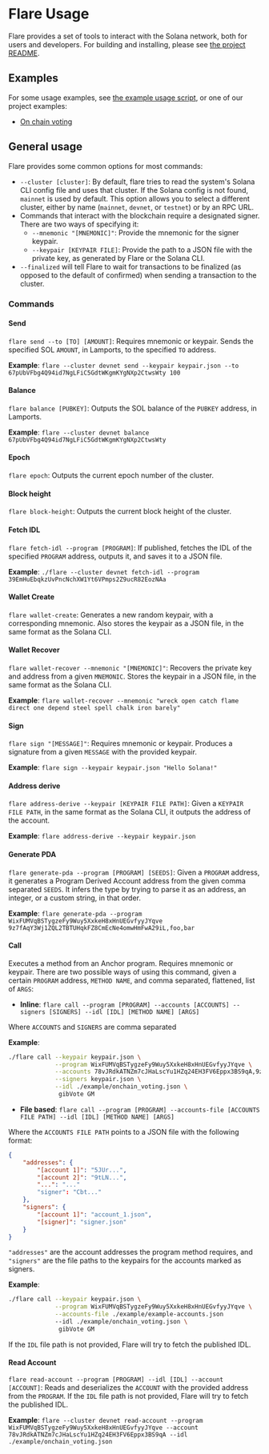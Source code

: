 # Flare Usage

Flare provides a set of tools to interact with the Solana network, both for users and developers. For building and installing, please see [the project README](../README.md).

## Examples

For some usage examples, see [the example usage script](../example-usage.sh), or one of our project examples:
- [On chain voting](on-chain-voting.md)

## General usage

Flare provides some common options for most commands:
- `--cluster [cluster]`: By default, flare tries to read the system's Solana CLI config file and uses that cluster. If the Solana config is not found, `mainnet` is used by default. This option allows you to select a different cluster, either by name (`mainnet`, `devnet`, or `testnet`) or by an RPC URL.
- Commands that interact with the blockchain require a designated signer. There are two ways of specifying it:
    - `--mnemonic "[MNEMONIC]"`: Provide the mnemonic for the signer keypair.
    - `--keypair [KEYPAIR FILE]`: Provide the path to a JSON file with the private key, as generated by Flare or the Solana CLI.
- `--finalized` will tell Flare to wait for transactions to be finalized (as opposed to the default of confirmed) when sending a transaction to the cluster.

### Commands

#### Send
`flare send --to [TO] [AMOUNT]`: Requires mnemonic or keypair. Sends the specified SOL `AMOUNT`, in Lamports, to the specified `TO` address.

**Example**: `flare --cluster devnet send --keypair keypair.json --to 67pUbVFbg4Q94id7NgLFiC5GdtWKgmKYgNXp2CtwsWty 100`

#### Balance
`flare balance [PUBKEY]`: Outputs the SOL balance of the `PUBKEY` address, in Lamports.

**Example**: `flare --cluster devnet balance 67pUbVFbg4Q94id7NgLFiC5GdtWKgmKYgNXp2CtwsWty`

#### Epoch
`flare epoch`: Outputs the current epoch number of the cluster.


#### Block height
`flare block-height`: Outputs the current block height of the cluster.

#### Fetch IDL
`flare fetch-idl --program [PROGRAM]`: If published, fetches the IDL of the specified `PROGRAM` address, outputs it, and saves it to a JSON file.

**Example**:  `./flare --cluster devnet fetch-idl --program 39EmHuEbqkzUvPncNchXW1Yt6VPmps2Z9ucR82EozNAa`

#### Wallet Create
`flare wallet-create`: Generates a new random keypair, with a corresponding mnemonic. Also stores the keypair as a JSON file, in the same format as the Solana CLI.

#### Wallet Recover
`flare wallet-recover --mnemonic "[MNEMONIC]"`: Recovers the private key and address from a given `MNEMONIC`. Stores the keypair in a JSON file, in the same format as the Solana CLI.

**Example**: `flare wallet-recover --mnemonic "wreck open catch flame direct one depend steel spell chalk iron barely"`

#### Sign
`flare sign "[MESSAGE]"`: Requires mnemonic or keypair. Produces a signature from a given `MESSAGE` with the provided keypair.

**Example**: `flare sign --keypair keypair.json "Hello Solana!"`

#### Address derive
`flare address-derive --keypair [KEYPAIR FILE PATH]`: Given a `KEYPAIR FILE PATH`, in the same format as the Solana CLI, it outputs the address of the account.

**Example**: `flare address-derive --keypair keypair.json`

#### Generate PDA
`flare generate-pda --program [PROGRAM] [SEEDS]`: Given a `PROGRAM` address, it generates a Program Derived Account address from the given comma separated `SEEDS`. It infers the type by trying to parse it as an address, an integer, or a custom string, in that order. 

**Example**: `flare generate-pda --program WixFUMVqBSTygzeFy9Wuy5XxkeH8xHnUEGvfyyJYqve 9z7fAqY3Wj1ZQL2TBTUHqkFZ8CmEcNe4omwHmFwA29iL,foo,bar`

#### Call
Executes a method from an Anchor program. Requires mnemonic or keypair. There are two possible ways of using this command, given a certain `PROGRAM` address, `METHOD NAME`, and comma separated, flattened, list of `ARGS`:

- **Inline**: `flare call --program [PROGRAM] --accounts [ACCOUNTS] --signers [SIGNERS] --idl [IDL] [METHOD NAME] [ARGS]`

Where `ACCOUNTS` and `SIGNERS` are comma separated

**Example**:
```bash
./flare call --keypair keypair.json \
             --program WixFUMVqBSTygzeFy9Wuy5XxkeH8xHnUEGvfyyJYqve \
             --accounts 78vJRdkATNZm7cJHaLscYu1HZq24EH3FV6Eppx3BS9qA,9z7fAqY3Wj1ZQL2TBTUHqkFZ8CmEcNe4omwHmFwA29iL \
             --signers keypair.json \
             --idl ./example/onchain_voting.json \
              gibVote GM
```

- **File based**: `flare call --program [PROGRAM] --accounts-file [ACCOUNTS FILE PATH] --idl [IDL] [METHOD NAME] [ARGS]`

Where the `ACCOUNTS FILE PATH` points to a JSON file with the following format:
```json
{
    "addresses": { 
        "[account 1]": "5JUr...",
        "[account 2]": "9tLN...",
        "...": "..."
        "signer": "Cbt..."
    },
    "signers": { 
        "[account 1]": "account_1.json",
        "[signer]": "signer.json"
    }
}
```

`"addresses"` are the account addresses the program method requires, and `"signers"` are the file paths to the keypairs for the accounts marked as signers.

**Example**: 
```bash
./flare call --keypair keypair.json \
             --program WixFUMVqBSTygzeFy9Wuy5XxkeH8xHnUEGvfyyJYqve \
             --accounts-file ./example/example-accounts.json
             --idl ./example/onchain_voting.json \
              gibVote GM
```

If the `IDL` file path is not provided, Flare will try to fetch the published IDL.

#### Read Account
`flare read-account --program [PROGRAM] --idl [IDL] --account [ACCOUNT]`: Reads and deserializes the `ACCOUNT` with the provided address from the `PROGRAM`. If the `IDL` file path is not provided, Flare will try to fetch the published IDL.

**Example**: `flare --cluster devnet read-account --program WixFUMVqBSTygzeFy9Wuy5XxkeH8xHnUEGvfyyJYqve --account 78vJRdkATNZm7cJHaLscYu1HZq24EH3FV6Eppx3BS9qA --idl ./example/onchain_voting.json`
